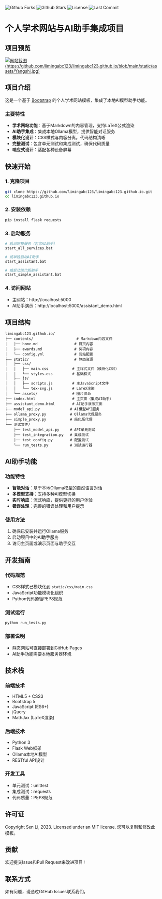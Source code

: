 ![Github Forks](https://img.shields.io/github/forks/senli1073/senli1073.github.io?style=flat)
![Github Stars](https://img.shields.io/github/stars/senli1073/senli1073.github.io?style=flat)
![License](https://img.shields.io/github/license/senli1073/senli1073.github.io)
![Last Commit](https://img.shields.io/github/last-commit/senli1073/senli1073.github.io)

# 个人学术网站与AI助手集成项目

## 项目预览
[![网站截图](https://raw.githubusercontent.com/senli1073/senli1073.github.io/main/screenshot_full.png)](https://senli1073.github.io/)
[(https://github.com/limingabc123/limingabc123.github.io/blob/main/static/assets/Yangshi.jpg)](limingabc123.github.io)

## 项目介绍

这是一个基于 [Bootstrap](https://github.com/StartBootstrap/startbootstrap-new-age) 的个人学术网站模板，集成了本地AI模型助手功能。

### 主要特性

- **学术网站功能**：基于Markdown的内容管理，支持LaTeX公式渲染
- **AI助手集成**：集成本地Ollama模型，提供智能对话服务
- **模块化设计**：CSS样式与内容分离，代码结构清晰
- **完整测试**：包含单元测试和集成测试，确保代码质量
- **响应式设计**：适配各种设备屏幕

## 快速开始

### 1. 克隆项目
```bash
git clone https://github.com/limingabc123/limingabc123.github.io.git
cd limingabc123.github.io
```

### 2. 安装依赖
```bash
pip install flask requests
```

### 3. 启动服务
```bash
# 启动完整服务（包含AI助手）
start_all_services.bat

# 或单独启动AI助手
start_assistant.bat

# 或启动简化版助手
start_simple_assistant.bat
```

### 4. 访问网站
- 主网站：http://localhost:5000
- AI助手演示：http://localhost:5000/assistant_demo.html

## 项目结构

```
limingabc123.github.io/
├── contents/                    # Markdown内容文件
│   ├── home.md                 # 首页内容
│   ├── awards.md               # 奖项内容
│   └── config.yml              # 网站配置
├── static/                     # 静态资源
│   ├── css/
│   │   ├── main.css           # 主样式文件（模块化CSS）
│   │   └── styles.css         # 基础样式
│   ├── js/
│   │   ├── scripts.js         # 主JavaScript文件
│   │   └── tex-svg.js         # LaTeX渲染
│   └── assets/                # 图片资源
├── index.html                 # 主页面（集成AI助手）
├── assistant_demo.html        # AI助手演示页面
├── model_api.py              # AI模型API服务
├── ollama_proxy.py           # Ollama代理服务
├── simple_proxy.py           # 简化版代理
└── 测试文件/
    ├── test_model_api.py     # API单元测试
    ├── test_integration.py   # 集成测试
    ├── test_config.py        # 配置测试
    └── run_tests.py          # 测试运行器
```

## AI助手功能

### 功能特性
- **智能对话**：基于本地Ollama模型的自然语言对话
- **多模型支持**：支持多种AI模型切换
- **实时响应**：流式响应，提供更好的用户体验
- **错误处理**：完善的错误处理和用户提示

### 使用方法
1. 确保已安装并运行Ollama服务
2. 启动项目中的AI助手服务
3. 访问主页面或演示页面与助手交互

## 开发指南

### 代码规范
- CSS样式已模块化到 `static/css/main.css`
- JavaScript功能模块化组织
- Python代码遵循PEP8规范

### 测试运行
```bash
python run_tests.py
```

### 部署说明
- 静态网站可直接部署到GitHub Pages
- AI助手功能需要本地服务器环境

## 技术栈

### 前端技术
- HTML5 + CSS3
- Bootstrap 5
- JavaScript (ES6+)
- jQuery
- MathJax (LaTeX渲染)

### 后端技术
- Python 3
- Flask Web框架
- Ollama本地AI模型
- RESTful API设计

### 开发工具
- 单元测试：unittest
- 集成测试：requests
- 代码质量：PEP8规范

## 许可证

Copyright Sen Li, 2023. Licensed under an MIT license. 您可以复制和修改此模板。

## 贡献

欢迎提交Issue和Pull Request来改进项目！

## 联系方式

如有问题，请通过GitHub Issues联系我们。
